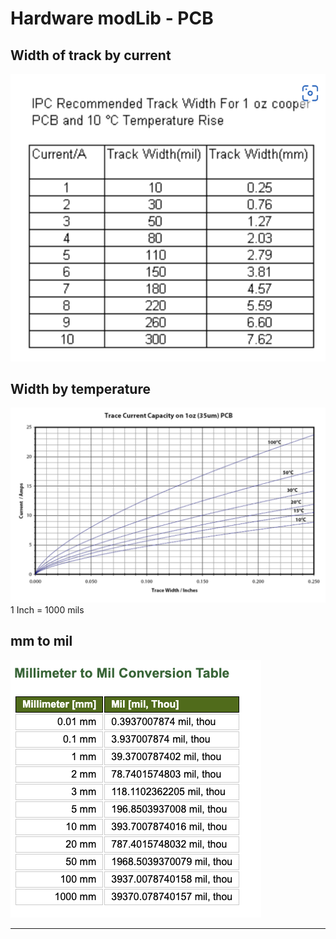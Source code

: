 # Hardware modLib - PCB


## Width of track by current
<img src="https://github.com/ricehung29/hardware_modLib/blob/main/PCB/temp.png?raw=true" >

## Width by temperature
<img src="https://github.com/ricehung29/hardware_modLib/blob/main/PCB/width.png?raw=true" >
1 Inch = 1000 mils

## mm to mil
<img src="https://github.com/ricehung29/hardware_modLib/blob/main/PCB/mm2mil.png?raw=true" >

---
